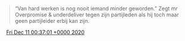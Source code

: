 > “Van hard werken is nog nooit iemand minder geworden\.” Zegt mr Overpromise &amp; underdeliver tegen zijn partijleden als hij toch maar geen partijleider erbij kan zijn\.

<img src="../../media/tweet.ico" width="12" /> [Fri Dec 11 00:37:01 +0000 2020](https://twitter.com/DromerDenker/status/1337194641897238529)